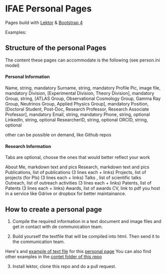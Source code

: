 # IFAE Personal Pages

Pages build with [Lektor](https://www.getlektor.com/) & [Bootstrap 4](http://getbootstrap.com/)

Examples:


## Structure of the personal Pages
The content these pages can accommodate is the following (see person.ini model)

#### Personal Information
Name, string, mandatory
Surname, string, mandatory
Profile Pic, image file, mandatory
Division, [Experimental Division, Theory Division], mandatory
Group, string, [ATLAS Group, Observational Cosmology Group, Gamma Ray Group, Neutrinos Group, Applied Physics Group], mandatory
Position, [Doctoral Student, Post-Doc, Research Professor, Research Associate Professor], mandatory
Email, string, mandatory
Phone, string, optional
LinkedIn, string, optional
ResearcherID, string, optional
ORCID, string, optional

other can be possible on demand, like Github repos

#### Research Information

Tabs are optional, choose the ones that would better reflect your work

About Me, markdown text and pics
Research, markdown text and pics
Publications, list of publications (3 lines each + links)
Projects, list of projects (for PIs) (3 lines each + links)
Talks , list of scientific talks
Outreach, list of outreach activities (3 lines each + links)
Patents, list of Patents (3 lines each + links)
Awards, list of awards
CV, link to pdf you host in a service like Gdrive or dropbox for better maintainance.

## How to create a personal page

1. Compile the required information in a text document and image files and get in contact with de communication team.

2. Build yourself the textfile that will be compiled into html. Then send it to the communication team.

Here's and [example of text file](https://github.com/IFAE/people/blob/master/content/csanchez/contents.lr) for this [personal page](http://ifaews01.pic.es/people/csanchez/)
You can also find other examples in the [contet folder of this repo](https://github.com/IFAE/people/tree/master/content)

3. Install lektor, clone this repo and do a pull request.